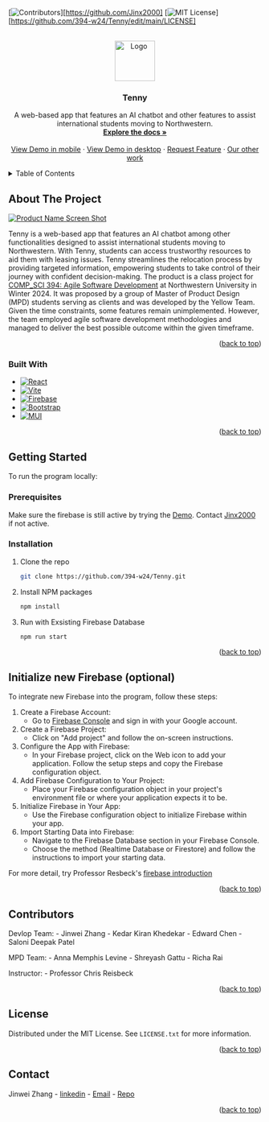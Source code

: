 <!-- Improved compatibility of back to top link: See: https://github.com/othneildrew/Best-README-Template/pull/73 -->
<a name="readme-top"></a>
<!--
*** Thanks for checking out the Best-README-Template. If you have a suggestion
*** that would make this better, please fork the repo and create a pull request
*** or simply open an issue with the tag "enhancement".
*** Don't forget to give the project a star!
*** Thanks again! Now go create something AMAZING! :D
-->



<!-- PROJECT SHIELDS -->
<!--
*** I'm using markdown "reference style" links for readability.
*** Reference links are enclosed in brackets [ ] instead of parentheses ( ).
*** See the bottom of this document for the declaration of the reference variables
*** for contributors-url, forks-url, etc. This is an optional, concise syntax you may use.
*** https://www.markdownguide.org/basic-syntax/#reference-style-links
-->
[![Contributors][contributors-shield]][https://github.com/Jinx2000]
[![MIT License][license-shield]][https://github.com/394-w24/Tenny/edit/main/LICENSE]



<!-- PROJECT LOGO -->
<br />
<div align="center">
  <a href="https://github.com/github_username/repo_name">
    <img src="https://firebasestorage.googleapis.com/v0/b/ezapartments-a35e6.appspot.com/o/Tenny.png?alt=media&token=6fb4668f-d562-498b-a6f0-61069c3acb34" alt="Logo" width="80" height="80">
  </a>

<h3 align="center">Tenny</h3>

  <p align="center">
    A web-based app that features an AI chatbot and other features to assist international students moving to Northwestern.
    <br />
    <a href="https://github.com/394-w24/Tenny/edit/main/README.md"><strong>Explore the docs »</strong></a>
    <br />
    <br />
    <a href="http://www.responsinator.com/?url=tenny-app.web.app">View Demo in mobile</a>
    ·
    <a href="tenny-app.web.app">View Demo in desktop</a>
    ·
    <a href="https://github.com/394-w24/Tenny/issues">Request Feature</a>
    ·
    <a href="https://github.com/394-w24/MemoryTrails">Our other work</a>

  </p>
</div>



<!-- TABLE OF CONTENTS -->
<details>
  <summary>Table of Contents</summary>
  <ol>
    <li>
      <a href="#about-the-project">About The Project</a>
      <ul>
        <li><a href="#built-with">Built With</a></li>
      </ul>
    </li>
    <li>
      <a href="#getting-started">Getting Started</a>
      <ul>
        <li><a href="#prerequisites">Prerequisites</a></li>
        <li><a href="#installation">Installation</a></li>
      </ul>
    </li>
    <li><a href="#usage">Usage</a></li>
    <li><a href="#roadmap">Roadmap</a></li>
    <li><a href="#contributing">Contributing</a></li>
    <li><a href="#license">License</a></li>
    <li><a href="#contact">Contact</a></li>
    <li><a href="#acknowledgments">Acknowledgments</a></li>
  </ol>
</details>



<!-- ABOUT THE PROJECT -->
## About The Project

[![Product Name Screen Shot][product-screenshot]](https://example.com)

Tenny is a web-based app that features an AI chatbot among other functionalities designed to assist international students moving to Northwestern. With Tenny, students can access trustworthy resources to aid them with leasing issues. Tenny streamlines the relocation process by providing targeted information, empowering students to take control of their journey with confident decision-making.
The product is a class project for [COMP_SCI 394: Agile Software Development](https://www.mccormick.northwestern.edu/computer-science/academics/courses/descriptions/394.html) at Northwestern University in Winter 2024. It was proposed by a group of Master of Product Design (MPD) students serving as clients and was developed by the Yellow Team. Given the time constraints, some features remain unimplemented. However, the team employed agile software development methodologies and managed to deliver the best possible outcome within the given timeframe.

<p align="right">(<a href="#readme-top">back to top</a>)</p>



### Built With

* [![React][React.js]][React-url]
* [![Vite](https://img.shields.io/badge/Vite-%23646CFF.svg?style=flat-square&logo=vite&logoColor=white)](https://vitejs.dev/)
* [![Firebase](https://img.shields.io/badge/Firebase-%23039BE5.svg?style=flat-square&logo=firebase)](https://firebase.google.com/docs/firestore)
* [![Bootstrap][Bootstrap.com]][Bootstrap-url]
* [![MUI](https://img.shields.io/badge/MUI-%230081CB.svg?style=flat-square&logo=mui&logoColor=white)](https://mui.com/)

<p align="right">(<a href="#readme-top">back to top</a>)</p>



<!-- GETTING STARTED -->
## Getting Started

To run the program locally:

### Prerequisites

Make sure the firebase is still active by trying the [Demo](https://tenny-app.web.app/). Contact [Jinx2000](jinwei.okay@gmail.com) if not active.

### Installation

1. Clone the repo
   ```sh
   git clone https://github.com/394-w24/Tenny.git
   ```
2. Install NPM packages
   ```sh
   npm install
   ```
3. Run with Exsisting Firebase Database
   ```sh
   npm run start
   ```

<p align="right">(<a href="#readme-top">back to top</a>)</p>



<!-- USAGE EXAMPLES -->
## Initialize new Firebase (optional)

To integrate new Firebase into the program, follow these steps:

1. Create a Firebase Account:
   - Go to [Firebase Console](https://console.firebase.google.com) and sign in with your Google account.
2. Create a Firebase Project:
   - Click on "Add project" and follow the on-screen instructions.
3. Configure the App with Firebase:
   - In your Firebase project, click on the Web icon to add your application. Follow the setup steps and copy the Firebase configuration object.
4. Add Firebase Configuration to Your Project:
   - Place your Firebase configuration object in your project's environment file or where your application expects it to be.
5. Initialize Firebase in Your App:
   - Use the Firebase configuration object to initialize Firebase within your app.
6. Import Starting Data into Firebase:
   - Navigate to the Firebase Database section in your Firebase Console.
   - Choose the method (Realtime Database or Firestore) and follow the instructions to import your starting data.

For more detail, try Professor Resbeck's [firebase introduction](https://courses.cs.northwestern.edu/394/guides/firebase-notes.php)

<p align="right">(<a href="#readme-top">back to top</a>)</p>

<!-- CONTRIBUTING -->
## Contributors

Devlop Team:
    - Jinwei Zhang
    - Kedar Kiran Khedekar
    - Edward Chen
    - Saloni Deepak Patel

MPD Team:
    - Anna Memphis Levine
    - Shreyash Gattu
    - Richa Rai

Instructor:
    - Professor Chris Reisbeck

<p align="right">(<a href="#readme-top">back to top</a>)</p>



<!-- LICENSE -->
## License

Distributed under the MIT License. See `LICENSE.txt` for more information.

<p align="right">(<a href="#readme-top">back to top</a>)</p>



<!-- CONTACT -->
## Contact

Jinwei Zhang - [linkedin](https://www.linkedin.com/in/jinwei-zhang-zhan7075/) - [Email](jinweizhang2025@u.northwestern.edu) - [Repo](https://github.com/Jinx2000)

<p align="right">(<a href="#readme-top">back to top</a>)</p>




<!-- MARKDOWN LINKS & IMAGES -->
<!-- https://www.markdownguide.org/basic-syntax/#reference-style-links -->
[contributors-shield]: https://img.shields.io/github/contributors/github_username/repo_name.svg?style=for-the-badge
[contributors-url]: https://github.com/github_username/repo_name/graphs/contributors
[forks-shield]: https://img.shields.io/github/forks/github_username/repo_name.svg?style=for-the-badge
[forks-url]: https://github.com/github_username/repo_name/network/members
[stars-shield]: https://img.shields.io/github/stars/github_username/repo_name.svg?style=for-the-badge
[stars-url]: https://github.com/github_username/repo_name/stargazers
[issues-shield]: https://img.shields.io/github/issues/github_username/repo_name.svg?style=for-the-badge
[issues-url]: https://github.com/github_username/repo_name/issues
[license-shield]: https://img.shields.io/github/license/github_username/repo_name.svg?style=for-the-badge
[license-url]: https://github.com/github_username/repo_name/blob/master/LICENSE.txt
[linkedin-shield]: https://img.shields.io/badge/-LinkedIn-black.svg?style=for-the-badge&logo=linkedin&colorB=555
[linkedin-url]: https://linkedin.com/in/linkedin_username
[product-screenshot]: images/screenshot.png
[Next.js]: https://img.shields.io/badge/next.js-000000?style=for-the-badge&logo=nextdotjs&logoColor=white
[Next-url]: https://nextjs.org/
[React.js]: https://img.shields.io/badge/React-20232A?style=for-the-badge&logo=react&logoColor=61DAFB
[React-url]: https://reactjs.org/
[Vue.js]: https://img.shields.io/badge/Vue.js-35495E?style=for-the-badge&logo=vuedotjs&logoColor=4FC08D
[Vue-url]: https://vuejs.org/
[Angular.io]: https://img.shields.io/badge/Angular-DD0031?style=for-the-badge&logo=angular&logoColor=white
[Angular-url]: https://angular.io/
[Svelte.dev]: https://img.shields.io/badge/Svelte-4A4A55?style=for-the-badge&logo=svelte&logoColor=FF3E00
[Svelte-url]: https://svelte.dev/
[Laravel.com]: https://img.shields.io/badge/Laravel-FF2D20?style=for-the-badge&logo=laravel&logoColor=white
[Laravel-url]: https://laravel.com
[Bootstrap.com]: https://img.shields.io/badge/Bootstrap-563D7C?style=for-the-badge&logo=bootstrap&logoColor=white
[Bootstrap-url]: https://getbootstrap.com
[JQuery.com]: https://img.shields.io/badge/jQuery-0769AD?style=for-the-badge&logo=jquery&logoColor=white
[JQuery-url]: https://jquery.com 
